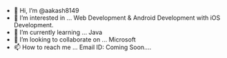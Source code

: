 - 👋 Hi, I’m @aakash8149
- 👀 I’m interested in ... Web Development & Android Development with iOS Development.
- 🌱 I’m currently learning ... Java 
- 💞️ I’m looking to collaborate on ... Microsoft
- 📫 How to reach me ... Email ID: Coming Soon....
<!---
aakash8149/aakash8149 is a ✨ special ✨ repository because its `README.md` (this file) appears on your GitHub profile.
You can click the Preview link to take a look at your changes.
--->
